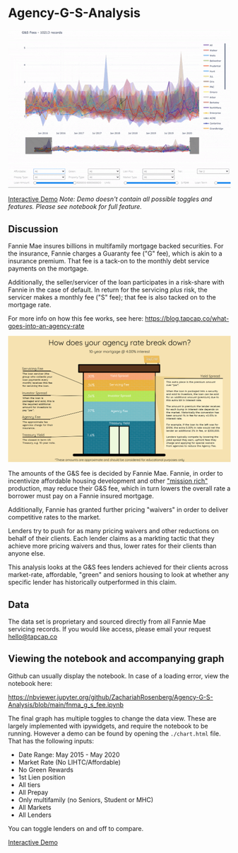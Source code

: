 # Agency-G-S-Analysis

![](animated_graph.gif)

[Interactive Demo](./chart.html)
*Note: Demo doesn't contain all possible toggles and features. Please see notebook for full feature.*

## Discussion
Fannie Mae insures billions in multifamily mortgage backed securities. For the insurance, Fannie charges a Guaranty fee ("G" fee), which is akin to a insurance premium. That fee is a tack-on to the monthly debt service payments on the mortgage. 

Additionally, the seller/servicer of the loan participates in a risk-share with Fannie in the case of default. In return for the servicing *plus* risk, the servicer makes a monthly fee ("S" fee); that fee is also tacked on to the mortgage rate. 

For more info on how this fee works, see here: https://blog.tapcap.co/what-goes-into-an-agency-rate

![infographic](infographic.png)

The amounts of the G&S fee is decided by Fannie Mae. Fannie, in order to incentivize affordable housing development and other ["mission rich"](https://capmrkt.fanniemae.com/loan-we-all-own/index.html#nineteen) production, may reduce their G&S fee, which in turn lowers the overall rate a borrower must pay on a Fannie insured mortgage. 

Additionally, Fannie has granted further pricing "waivers" in order to deliver competitive rates to the market.

Lenders try to push for as many pricing waivers and other reductions on behalf of their clients. Each lender claims as a markting tactic that they achieve more pricing waivers and thus, lower rates for their clients than anyone else.

This analysis looks at the G&S fees lenders achieved for their clients across market-rate, affordable, "green" and seniors housing to look at whether any specific lender has historically outperformed in this claim.

## Data
The data set is proprietary and sourced directly from all Fannie Mae servicing records. If you would like access, please email your request hello@tapcap.co

## Viewing the notebook and accompanying graph

Github can usually display the notebook. In case of a loading error, view the notebook here:

https://nbviewer.jupyter.org/github/ZachariahRosenberg/Agency-G-S-Analysis/blob/main/fnma_g_s_fee.ipynb

The final graph has multiple toggles to change the data view. These are largely implemented with ipywidgets, and require the notebook to be running. However a demo can be found by opening the `./chart.html` file. That has the following inputs:

- Date Range: May 2015 - May 2020
- Market Rate (No LIHTC/Affordable)
- No Green Rewards
- 1st Lien position
- All tiers
- All Prepay
- Only multifamily (no Seniors, Student or MHC)
- All Markets
- All Lenders

You can toggle lenders on and off to compare.

[Interactive Demo](./chart.html)